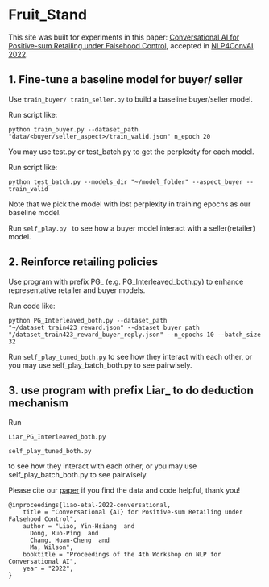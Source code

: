 # Fruit_Stand

This site was built for experiments in this paper: [Conversational AI for Positive-sum Retailing under Falsehood Control](https://aclanthology.org/2022.nlp4convai-1.3/), accepted in [NLP4ConvAI 2022](https://sites.google.com/view/4thnlp4convai).

## 1. Fine-tune a baseline model for buyer/ seller
Use ```train_buyer/ train_seller.py``` to build a baseline buyer/seller model.

Run script like: 
```
python train_buyer.py --dataset_path "data/<buyer/seller_aspect>/train_valid.json" n_epoch 20
```

You may use test.py or test_batch.py to get the perplexity for each model.

Run script like: 
```
python test_batch.py --models_dir "~/model_folder" --aspect_buyer --train_valid
```
Note that we pick the model with lost perplexity in training epochs as our baseline model.

Run 
```self_play.py ```
to see how a buyer model interact with a seller(retailer) model.

## 2. Reinforce retailing policies
Use program with prefix PG_ (e.g. PG_Interleaved_both.py) to enhance representative retailer and buyer models.

Run code like: 
```
python PG_Interleaved_both.py --dataset_path "~/dataset_train423_reward.json" --dataset_buyer_path "/dataset_train423_reward_buyer_reply.json" --n_epochs 10 --batch_size 32
```

Run 
```self_play_tuned_both.py``` 
to see how they interact with each other, or you may use self_play_batch_both.py to see pairwisely.

## 3. use program with prefix Liar_ to do deduction mechanism

Run 
```
Liar_PG_Interleaved_both.py

self_play_tuned_both.py 
```
to see how they interact with each other, or you may use self_play_batch_both.py to see pairwisely.




Please cite our [paper](https://aclanthology.org/2022.nlp4convai-1.3/) if you find the data and code helpful, thank you!
```
@inproceedings{liao-etal-2022-conversational,
    title = "Conversational {AI} for Positive-sum Retailing under Falsehood Control",
    author = "Liao, Yin-Hsiang  and
      Dong, Ruo-Ping  and
      Chang, Huan-Cheng  and
      Ma, Wilson",
    booktitle = "Proceedings of the 4th Workshop on NLP for Conversational AI",
    year = "2022",
}
```
